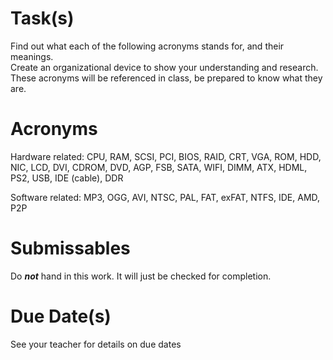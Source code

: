 # Task(s)
Find out what each of the following acronyms stands for, and their meanings.  
Create an organizational device to show your understanding and research.  
These acronyms will be referenced in class, be prepared to know what they are.

# Acronyms
Hardware related: CPU, RAM, SCSI, PCI, BIOS, RAID, CRT, VGA, ROM, HDD, NIC, LCD, DVI, CDROM, DVD, AGP, FSB, SATA, WIFI, DIMM, ATX, HDML, PS2, USB, IDE (cable), DDR

Software related: MP3, OGG, AVI, NTSC, PAL, FAT, exFAT, NTFS, IDE, AMD, P2P

# Submissables
Do **_not_** hand in this work.  It will just be checked for completion.

# Due Date(s)
See your teacher for details on due dates
